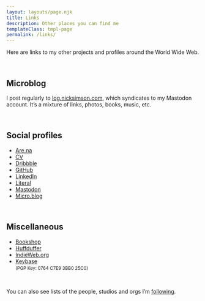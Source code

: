```yaml
---
layout: layouts/page.njk
title: Links
description: Other places you can find me
templateClass: tmpl-page
permalink: /links/
---
```


Here are links to my other projects and profiles around the World&nbsp;Wide&nbsp;Web. 

&nbsp;

## Microblog
I post regularly to [log.nicksimson.com](https://log.nicksimson.com), which syndicates to my Mastodon account. It’s a mixture of links, photos, books, music,&nbsp;etc.

&nbsp;

## Social profiles
<ul class="list-multi-col">
<li><a href="https://www.are.na/nick-simson" rel="me">Are.na</a></li>
<li><a href="https://read.cv/nsmsn/" rel="me">CV</a></li>
<li><a href="https://dribbble.com/nsmsn/" rel="me">Dribbble</a></li>
<li><a href="https://github.com/nsmsn" rel="me">GitHub</a></li>
<li><a href="https://www.linkedin.com/in/nsmsn/" rel="me">LinkedIn</a></li>
<li><a href="https://literal.club/nsmsn" rel="me">Literal</a></li>
<li><a rel="me" href="https://mastodon.design/@nsmsn">Mastodon</a></li>
<li><a href="http://micro.blog/nsmsn" rel="me">Micro.blog</a></li>
</ul>

&nbsp;

## Miscellaneous
<ul>
<li><a href="https://bookshop.org/shop/nsmsn" rel="me">Bookshop</a></li>
<li><a href="https://huffduffer.com/nsmsn" rel="me">Huffduffer</a></li>
<li><a href="https://indieweb.org/User:Nicksimson.com" rel="me">IndieWeb.org</a></li>
<li><a href="https://keybase.io/nsmsn" rel="me">Keybase</a><br /><small class="mono">(PGP Key: 0764 C7E9 3BB0 25C0)</small></li>
</ul>

&nbsp;

You can also see lists of the people, studios and orgs I’m&nbsp;[following](/following).

